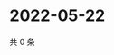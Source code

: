# 2022-05-22

共 0 条

<!-- BEGIN WEIBO -->
<!-- 最后更新时间 Sun May 22 2022 17:01:00 GMT+0800 (China Standard Time) -->

<!-- END WEIBO -->
